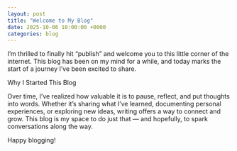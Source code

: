 ```yaml
---
layout: post
title: "Welcome to My Blog"
date: 2025-10-06 10:00:00 +0000
categories: blog
---
```


I’m thrilled to finally hit “publish” and welcome you to this little corner of the internet. This blog has been on my mind for a while, and today marks the start of a journey I’ve been excited to share.

Why I Started This Blog

Over time, I’ve realized how valuable it is to pause, reflect, and put thoughts into words. Whether it’s sharing what I’ve learned, documenting personal experiences, or exploring new ideas, writing offers a way to connect and grow. This blog is my space to do just that — and hopefully, to spark conversations along the way.

Happy blogging!
